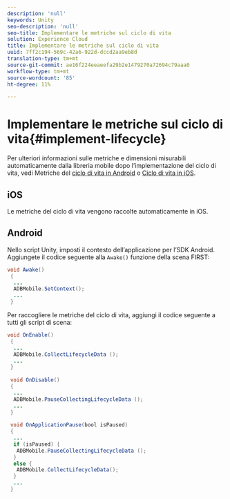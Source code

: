 ```yaml
---
description: 'null'
keywords: Unity
seo-description: 'null'
seo-title: Implementare le metriche sul ciclo di vita
solution: Experience Cloud
title: Implementare le metriche sul ciclo di vita
uuid: 7ff2c194-569c-42a6-922d-dccd2aa9eb8d
translation-type: tm+mt
source-git-commit: ae16f224eeaeefa29b2e1479270a72694c79aaa0
workflow-type: tm+mt
source-wordcount: '85'
ht-degree: 11%

---
```



# Implementare le metriche sul ciclo di vita{#implement-lifecycle}

Per ulteriori informazioni sulle metriche e dimensioni misurabili automaticamente dalla libreria mobile dopo l’implementazione del ciclo di vita, vedi Metriche del [ciclo di vita in Android](/help/android/metrics.md) o [Ciclo di vita in iOS](/help/ios/metrics.md).

## iOS

Le metriche del ciclo di vita vengono raccolte automaticamente in iOS.

## Android

Nello script Unity, imposti il contesto dell’applicazione per l’SDK Android. Aggiungete il codice seguente alla `Awake()` funzione della scena FIRST:

```java
void Awake()
 {
  ...
  ADBMobile.SetContext();
  ...
 }
```

Per raccogliere le metriche del ciclo di vita, aggiungi il codice seguente a tutti gli script di scena:

```java
void OnEnable()
 {
  ...
  ADBMobile.CollectLifecycleData (); 
  ...
 }
 
 void OnDisable()
 {
  ...
  ADBMobile.PauseCollectingLifecycleData (); 
  ...
 }
  
 void OnApplicationPause(bool isPaused) 
 {
  ...
  if (isPaused) {
   ADBMobile.PauseCollectingLifecycleData (); 
  }  
  else {
   ADBMobile.CollectLifecycleData(); 
  }
  ...
 }
```

